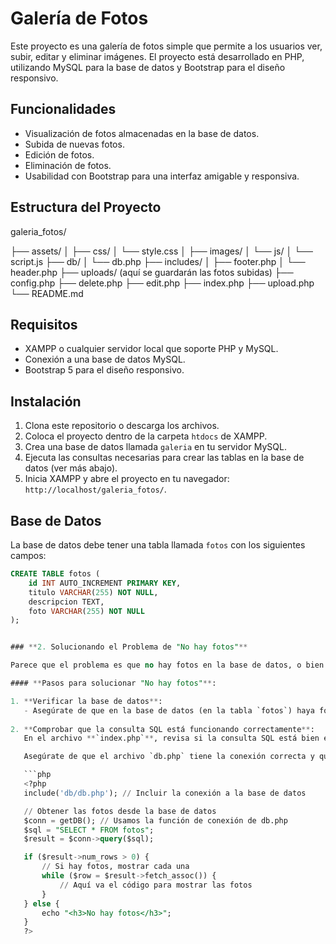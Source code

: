 # Galería de Fotos

Este proyecto es una galería de fotos simple que permite a los usuarios ver, subir, editar y eliminar imágenes. El proyecto está desarrollado en PHP, utilizando MySQL para la base de datos y Bootstrap para el diseño responsivo.

## Funcionalidades

- Visualización de fotos almacenadas en la base de datos.
- Subida de nuevas fotos.
- Edición de fotos.
- Eliminación de fotos.
- Usabilidad con Bootstrap para una interfaz amigable y responsiva.

## Estructura del Proyecto

galeria_fotos/ 

├── assets/ 
│ 
├── css/ 
│   └── style.css 
│ 
├── images/ 
│ 
└── js/ 
│   └── script.js 
├── db/ 
│ └── db.php 
├── includes/ 
│ 
├── footer.php 
│ └── header.php 
├── uploads/ (aquí se guardarán las fotos subidas) 
├── config.php 
├── delete.php 
├── edit.php 
├── index.php 
├── upload.php 
└── README.md


## Requisitos

- XAMPP o cualquier servidor local que soporte PHP y MySQL.
- Conexión a una base de datos MySQL.
- Bootstrap 5 para el diseño responsivo.

## Instalación

1. Clona este repositorio o descarga los archivos.
2. Coloca el proyecto dentro de la carpeta `htdocs` de XAMPP.
3. Crea una base de datos llamada `galeria` en tu servidor MySQL.
4. Ejecuta las consultas necesarias para crear las tablas en la base de datos (ver más abajo).
5. Inicia XAMPP y abre el proyecto en tu navegador: `http://localhost/galeria_fotos/`.

## Base de Datos

La base de datos debe tener una tabla llamada `fotos` con los siguientes campos:

```sql
CREATE TABLE fotos (
    id INT AUTO_INCREMENT PRIMARY KEY,
    titulo VARCHAR(255) NOT NULL,
    descripcion TEXT,
    foto VARCHAR(255) NOT NULL
);


### **2. Solucionando el Problema de "No hay fotos"**

Parece que el problema es que no hay fotos en la base de datos, o bien la consulta no está obteniendo resultados. Vamos a comprobar algunos puntos:

#### **Pasos para solucionar "No hay fotos"**:

1. **Verificar la base de datos**:
   - Asegúrate de que en la base de datos (en la tabla `fotos`) haya fotos cargadas. Si no, debes agregar algunas fotos en la base de datos o a través del formulario de carga.
   
2. **Comprobar que la consulta SQL está funcionando correctamente**:
   En el archivo **`index.php`**, revisa si la consulta SQL está bien escrita y si está obteniendo datos de la tabla correctamente.

   Asegúrate de que el archivo `db.php` tiene la conexión correcta y que no hay errores de conexión. Aquí te dejo un ejemplo de cómo debería estar:

   ```php
   <?php
   include('db/db.php'); // Incluir la conexión a la base de datos

   // Obtener las fotos desde la base de datos
   $conn = getDB(); // Usamos la función de conexión de db.php
   $sql = "SELECT * FROM fotos";
   $result = $conn->query($sql);

   if ($result->num_rows > 0) {
       // Si hay fotos, mostrar cada una
       while ($row = $result->fetch_assoc()) {
           // Aquí va el código para mostrar las fotos
       }
   } else {
       echo "<h3>No hay fotos</h3>";
   }
   ?>

